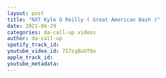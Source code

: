 ```yaml
---
layout: post
title: "NXT Kyle O Reilly ( Great American Bash )"
date: 2021-06-29
categories: da-call-up videos
author: da-call-up
spotify_track_id: 
youtube_video_id: 7I7zgBuUT9o
apple_track_id: 
youtube_metadata: 
---
```

